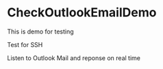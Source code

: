 # CheckOutlookEmailDemo

This is demo for testing

Test for SSH

Listen to Outlook Mail and reponse on real time
